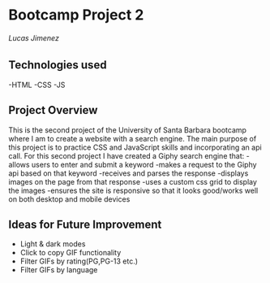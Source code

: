 # Bootcamp Project 2

###### Lucas Jimenez

## Technologies used
-HTML
-CSS
-JS

## Project Overview
This is the second project of the University of Santa Barbara bootcamp where I am to create a website with a search engine. The main purpose of this project is to practice CSS and JavaScript skills and incorporating an api call. For this second project I have created a Giphy search engine that:
-allows users to enter and submit a keyword
-makes a request to the Giphy api based on that keyword
-receives and parses the response
-displays images on the page from that response
-uses a custom css grid to display the images
-ensures the site is responsive so that it looks good/works well on both desktop and mobile devices

## Ideas for Future Improvement
- Light & dark modes
- Click to copy GIF functionality
- Filter GIFs by rating(PG,PG-13 etc.)
- Filter GIFs by language
